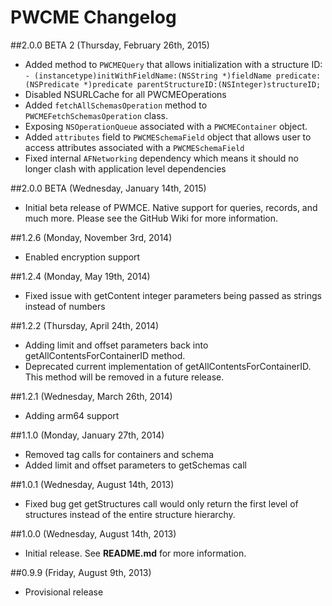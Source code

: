 # PWCME Changelog

##2.0.0 BETA 2 (Thursday, February 26th, 2015)
 * Added method to `PWCMEQuery` that allows initialization with a structure ID: `- (instancetype)initWithFieldName:(NSString *)fieldName predicate:(NSPredicate *)predicate parentStructureID:(NSInteger)structureID;`
 * Disabled NSURLCache for all PWCMEOperations
 * Added `fetchAllSchemasOperation` method to `PWCMEFetchSchemasOperation` class.
 * Exposing `NSOperationQueue` associated with a `PWCMEContainer` object.
 * Added `attributes` field to `PWCMESchemaField` object that allows user to access attributes associated with a `PWCMESchemaField`
 * Fixed internal `AFNetworking` dependency which means it should no longer clash with application level dependencies


##2.0.0 BETA (Wednesday, January 14th, 2015)
 * Initial beta release of PWMCE. Native support for queries, records, and much more. Please see the GitHub Wiki for more information.

##1.2.6 (Monday, November 3rd, 2014)
 * Enabled encryption support

##1.2.4 (Monday, May 19th, 2014)
 * Fixed issue with getContent integer parameters being passed as strings instead of numbers

##1.2.2 (Thursday, April 24th, 2014)
 * Adding limit and offset parameters back into getAllContentsForContainerID method.
 * Deprecated current implementation of getAllContentsForContainerID. This method will be removed  in a future release. 

##1.2.1 (Wednesday, March 26th, 2014)
 * Adding arm64 support

##1.1.0 (Monday, January 27th, 2014)
 * Removed tag calls for containers and schema
 * Added limit and offset parameters to getSchemas call

##1.0.1 (Wednesday, August 14th, 2013)
 * Fixed bug get getStructures call would only return the first level of structures instead of the entire structure hierarchy.

##1.0.0 (Wednesday, August 14th, 2013)
 * Initial release. See **README.md** for more information.

##0.9.9 (Friday, August 9th, 2013)
 * Provisional release
